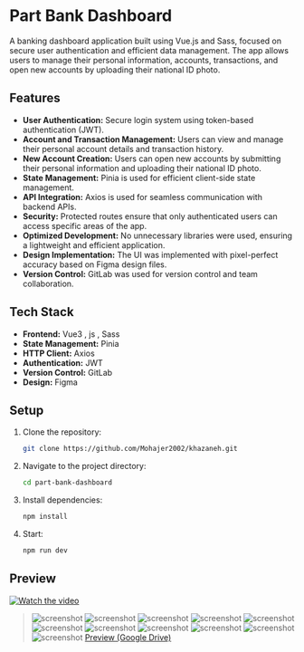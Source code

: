 # Part Bank Dashboard

A banking dashboard application built using Vue.js and Sass, focused on secure user authentication and efficient data management. The app allows users to manage their personal information, accounts, transactions, and open new accounts by uploading their national ID photo.

## Features

- **User Authentication:** Secure login system using token-based authentication (JWT).
- **Account and Transaction Management:** Users can view and manage their personal account details and transaction history.
- **New Account Creation:** Users can open new accounts by submitting their personal information and uploading their national ID photo.
- **State Management:** Pinia is used for efficient client-side state management.
- **API Integration:** Axios is used for seamless communication with backend APIs.
- **Security:** Protected routes ensure that only authenticated users can access specific areas of the app.
- **Optimized Development:** No unnecessary libraries were used, ensuring a lightweight and efficient application.
- **Design Implementation:** The UI was implemented with pixel-perfect accuracy based on Figma design files.
- **Version Control:** GitLab was used for version control and team collaboration.

## Tech Stack

- **Frontend:** Vue3 , js , Sass
- **State Management:** Pinia
- **HTTP Client:** Axios
- **Authentication:** JWT
- **Version Control:** GitLab
- **Design:** Figma

## Setup

1. Clone the repository:
   ```bash
   git clone https://github.com/Mohajer2002/khazaneh.git
   ```
2. Navigate to the project directory:
   ```bash
   cd part-bank-dashboard
   ```
3. Install dependencies:
   ```bash
   npm install
   ```
4. Start:
   ```bash
   npm run dev
   ```

## Preview
[![Watch the video](https://github.com/mohajer2002/PartBank/blob/main/Preview/ScreenShot/Thumbnail.jpg?raw=true)](https://youtu.be/6nmstMJZbRg)
> ![screenshot](https://github.com/mohajer2002/PartBank/blob/main/Preview/ScreenShot/1.jpg?raw=true)
> ![screenshot](https://github.com/mohajer2002/PartBank/blob/main/Preview/ScreenShot/2.jpg?raw=true)
> ![screenshot](https://github.com/mohajer2002/PartBank/blob/main/Preview/ScreenShot/3.jpg?raw=true)
> ![screenshot](https://github.com/mohajer2002/PartBank/blob/main/Preview/ScreenShot/4.jpg?raw=true)
> ![screenshot](https://github.com/mohajer2002/PartBank/blob/main/Preview/ScreenShot/5.jpg?raw=true)
> ![screenshot](https://github.com/mohajer2002/PartBank/blob/main/Preview/ScreenShot/6.jpg?raw=true)
> ![screenshot](https://github.com/mohajer2002/PartBank/blob/main/Preview/ScreenShot/7.jpg?raw=true)
> ![screenshot](https://github.com/mohajer2002/PartBank/blob/main/Preview/ScreenShot/8.jpg?raw=true)
> ![screenshot](https://github.com/mohajer2002/PartBank/blob/main/Preview/ScreenShot/9.jpg?raw=true)
> ![screenshot](https://github.com/mohajer2002/PartBank/blob/main/Preview/ScreenShot/10.jpg?raw=true)
> ![screenshot](https://github.com/mohajer2002/PartBank/blob/main/Preview/ScreenShot/11.jpg?raw=true)
> [Preview (Google Drive)](https://drive.google.com/drive/folders/18wE_Z6Bi66_FW86yXm7NhGyVfOYBdupf?usp=sharing)



